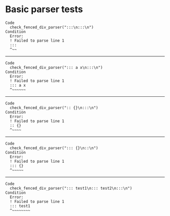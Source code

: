 # Basic parser tests

    Code
      check_fenced_div_parser(":::\n:::\n")
    Condition
      Error:
      ! Failed to parse line 1
      :::
      ^~~

---

    Code
      check_fenced_div_parser("::: a x\n:::\n")
    Condition
      Error:
      ! Failed to parse line 1
      ::: a x
      ^~~~~~~

---

    Code
      check_fenced_div_parser(":: {}\n:::\n")
    Condition
      Error:
      ! Failed to parse line 1
      :: {}
      ^~~~~

---

    Code
      check_fenced_div_parser("::: {}\n::\n")
    Condition
      Error:
      ! Failed to parse line 1
      ::: {}
      ^~~~~~

---

    Code
      check_fenced_div_parser("::: test1\n::: test2\n:::\n")
    Condition
      Error:
      ! Failed to parse line 1
      ::: test1
      ^~~~~~~~~

